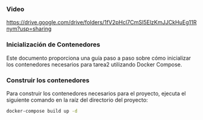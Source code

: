 ### Video
https://drive.google.com/drive/folders/1fV2pHcl7CmSI5ElzKmJJCkHuEg11Rnym?usp=sharing

### Inicialización de Contenedores

Este documento proporciona una guía paso a paso sobre cómo inicializar los contenedores necesarios para tarea2  utilizando Docker Compose.


### Construir los contenedores

Para construir los contenedores necesarios para el proyecto, ejecuta el siguiente comando en la raíz del directorio del proyecto:

```bash
docker-compose build up -d



